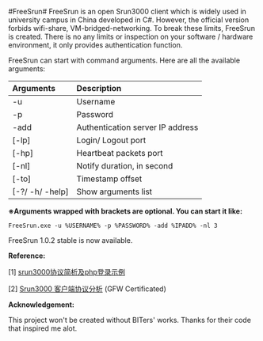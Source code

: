 #FreeSrun#
FreeSrun is an open Srun3000 client which is widely used in university campus in China developed in C#. However, the official version forbids wifi-share, VM-bridged-networking. To break these limits, FreeSrun is created. There is no any limits or inspection on your software / hardware environment, it only provides authentication function.

FreeSrun can start with command arguments. Here are all the available arguments:

|Arguments|Description|
|:--------|:----------|
|   -u   	|  Username |
|   -p   	|  Password |
|   -add	 | Authentication server IP address|
|   [-lp]	|Login/ Logout port|
|   [-hp] |	Heartbeat packets port|
|   [-nl]	|Notify duration, in second|
|   [-to]	|Timestamp offset|
|   [-?/ -h/ -help]	|Show arguments list|

**※Arguments wrapped with brackets are optional. You can start it like:**

    FreeSrun.exe -u %USERNAME% -p %PASSWORD% -add %IPADD% -nl 3

FreeSrun 1.0.2 stable is now available.

**Reference:**

[1] [srun3000协议简析及php登录示例](http://blog.5istar.net/?p=357 "srun3000协议简析及php登录示例")

[2] [Srun3000 客户端协议分析](http://sskaje.blogspot.com/2009/04/srun3000.html "Srun3000 客户端协议分析") (GFW Certificated)

 
**Acknowledgement:**

This project won't be created without BITers' works. Thanks for their code that inspired me alot.
